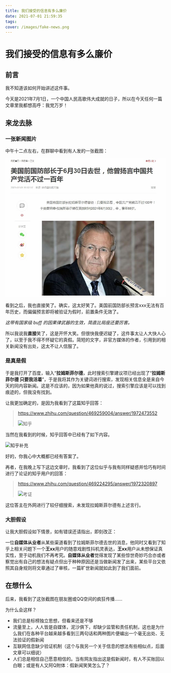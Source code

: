 ```yaml
---
title: 我们接受的信息有多么廉价
date: 2021-07-01 21:59:35
tags:
cover: /images/fake-news.png
---
```

# 我们接受的信息有多么廉价

## 前言

我不知道该如何开始讲述这件事。

今天是2021年7月1日，一个中国人民高歌伟大成就的日子，所以在今天任何一篇文章里我都想高呼：我党万岁！

## 来龙去脉

### 一张新闻图片

中午十二点左右，在群聊中看到有人发的一张截图：

![fake-news](/images/fake-news.png)

看到之后，我也直接笑了。确实，这太好笑了。美国前国防部长预言xxx无法有百年历史，而偏偏预言即将被验证为假时，前置条件无效了。

*这带有国家级 buff 的因果律武器的生效，简直比局座还要厉害。*

所以我说我**直接**笑了，这是开怀大笑。但很快我便迟疑了，这件事太让人大快人心了，以至于我不得不怀疑它的真假。简短的文字，非官方媒体的作者，引用到的相关新闻没有出处，这太不让人信服了。

### 是真是假

于是我打开了百度，输入“**拉姆斯菲尔德**，此时搜索引擎建议项已经出现了“**拉姆斯菲尔德 只要我活着**”，于是我将其作为关键词进行搜索，发现相关信息全是来自今天的同内容新闻。这是不应该的，因为如果他真的说过，搜索引擎应该是可以找到痕迹的，但我没有找到。

让我更加确定的，是因为我看到了这篇知乎回答：

>https://www.zhihu.com/question/469259004/answer/1972473552
>
>![知乎](知乎.png)

当然在我看到的时候，知乎回答中已经有了如下内容。

![知乎补充](知乎补充.png)

好的，你我心中大概都已经有答案了。

再者，在我晚上写下这边文章时，我看到了这位似乎与我有同样疑惑并恰巧有时间进行了论证的知乎用户的回答：

>https://www.zhihu.com/question/469224295/answer/1972320897
>
>![考证](考证.png)

这位答主在外网进行了较仔细搜索，未发现拉姆斯菲尔德有上述言行。

### 大胆假设

让我大胆假设如下情景，如有错误还请指出，即刻改正：

一位**自媒体从业者**从某些渠道看到了拉姆斯菲尔德去世的消息，他同时又看到了知乎上相关问题下一个**王xx**用户的随意戏剧性抖机灵表达，**王xx**用户从未想保证真实性，至于动机我们不再考究。**自媒体从业者**觉得发现了某些惊世奇妙巧合亦或者察觉出有自己的想法有疑点但出于种种原因还是当做新闻发了出来，某些平台又依照其自身规则将文章通过了审核，一篇旷世新闻就如此到了我们面前。

## 在想什么

后来，我看到了这张截图在朋友圈或QQ空间的疯狂传播……

为什么会这样？

- 我们总是标榜独立思想，但看来还是不够
- 流量至上，人人皆是自媒体，泥沙俱下，却缺少监管和责任机制，这也是为什么我们在各种平台越来越多看到三两句话和两种图片便编出一个毫无出处、无法验证的假新闻
- 互联网信息缺少验证机制（这个与我另一个关于信息的想法有些相似点，后面文章可以细说）
- 人们总是相信自己愿意相信的。当有网友指出这是假新闻时，有人不买账回以白眼；或是有人又阿Q附体：假新闻笑笑怎么了？

